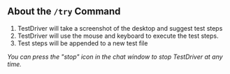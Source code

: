 ## About the `/try` Command

1. TestDriver will take a screenshot of the desktop and suggest test steps
2. TestDriver will use the mouse and keyboard to execute the test steps.
3. Test steps will be appended to a new test file

_You can press the "stop" icon in the chat window to stop TestDriver at any time._
